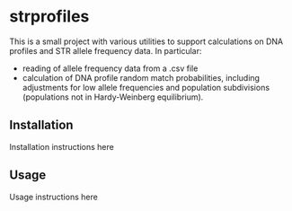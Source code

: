 strprofiles
===========

This is a small project with various utilities to support calculations on DNA profiles and STR allele frequency data. In particular:

* reading of allele frequency data from a .csv file
* calculation of DNA profile random match probabilities, including adjustments for low allele frequencies and population subdivisions (populations not in Hardy-Weinberg equilibrium).


Installation
------------

Installation instructions here


Usage
-----

Usage instructions here